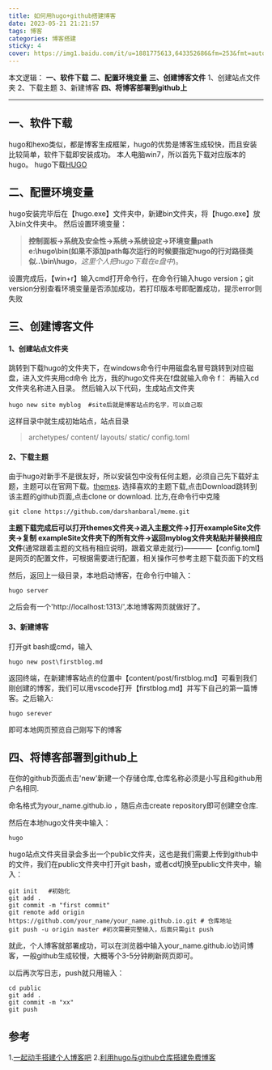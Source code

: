 ```yaml
---
title: 如何用hugo+github搭建博客
date: 2023-05-21 21:21:57
tags: 博客
categories: 博客搭建
sticky: 4
cover: https://img1.baidu.com/it/u=1881775613,643352686&fm=253&fmt=auto&app=138&f=JPEG?w=500&h=333
---
```

本文逻辑：
**一、软件下载**
**二、配置环境变量**
**三、创建博客文件**
    1、创建站点文件夹
    2、下载主题
    3、新建博客
**四、将博客部署到github上**
***

## 一、软件下载
hugo和hexo类似，都是博客生成框架，hugo的优势是博客生成较快，而且安装比较简单，软件下载即安装成功。
本人电脑win7，所以首先下载对应版本的hugo。
hugo下载[HUGO](https://gohugo.io/)

## 二、配置环境变量
hugo安装完毕后在【hugo.exe】文件夹中，新建bin文件夹，将【hugo.exe】放入bin文件夹中。
然后设置环境变量：
>**控制面板->系统及安全性->系统->系统设定->环境变量path e:\hugo\bin(如果不添加path每次运行的时候要指定hugo的行对路径类似..\bin\hugo**，*这里个人把hugo下载在e盘中*)。

设置完成后，【win+r】输入cmd打开命令行，在命令行输入hugo version；git version分别查看环境变量是否添加成功，若打印版本号即配置成功，提示error则失败

## 三、创建博客文件
#### 1、创建站点文件夹
跳转到下载hugo的文件夹下，在windows命令行中用磁盘名冒号跳转到对应磁盘，进入文件夹用cd命令
比方，我的hugo文件夹在f盘就输入命令 f： 再输入cd 文件夹名称进入目录。
然后输入以下代码，生成站点文件夹
```
hugo new site myblog  #site后就是博客站点的名字，可以自己取
```
这样目录中就生成初始站点，站点目录
> archetypes/
> content/
> layouts/
> static/
> config.toml

#### 2、下载主题
由于hugo对新手不是很友好，所以安装包中没有任何主题，必须自己先下载好主题，主题可以在官网下载。[themes](https://themes.gohugo.io/).
选择喜欢的主题下载,点击Download跳转到该主题的github页面,点击clone or download.
比方,在命令行中克隆
```
git clone https://github.com/darshanbaral/meme.git
```

**主题下载完成后可以打开themes文件夹->进入主题文件->打开exampleSite文件夹->复制
exampleSite文件夹下的所有文件->返回myblog文件夹粘贴并替换相应文件**(通常跟着主题的文档有相应说明，跟着文章走就行)————【config.toml】是网页的配置文件，可根据需要进行配置，相关操作可参考主题下载页面下的文档

然后，返回上一级目录，本地启动博客，在命令行中输入：
```
hugo server
```
之后会有一个'http://localhost:1313/',本地博客网页就做好了。

#### 3、新建博客
打开git bash或cmd，输入
```
hugo new post\firstblog.md
```
返回终端，在新建博客站点的位置中【content/post/firstblog.md】可看到我们刚创建的博客，我们可以用vscode打开【firstblog.md】并写下自己的第一篇博客。之后输入:
```
hugo serever
```
即可本地网页预览自己刚写下的博客

## 四、将博客部署到github上
在你的github页面点击'new'新建一个存储仓库,仓库名称必须是小写且和github用户名相同.

命名格式为your_name.github.io ，随后点击create repository即可创建空仓库.

然后在本地hugo文件夹中输入：
```
hugo
```
hugo站点文件夹目录会多出一个public文件夹，这也是我们需要上传到github中的文件，我们在public文件夹中打开git bash，或者cd切换至public文件夹中，输入：
```
git init   #初始化
git add .
git commit -m "first commit"
git remote add origin https://github.com/your_name/your_name.github.io.git # 仓库地址
git push -u origin master #初次需要完整输入，后面只需git push
```
就此，个人博客就部署成功，可以在浏览器中输入your_name.github.io访问博客，一般github生成较慢，大概等个3-5分钟刷新网页即可。

以后再次写日志，push就只用输入：
```
cd public
git add .
git commit -m "xx"
git push
```

## 参考
1.[一起动手搭建个人博客吧](https://mantyke.icu/posts/2021/hugo-build-blog/)
2.[利用hugo与github仓库搭建免费博客](https://www.cnblogs.com/left23333/archive/2022/06/08/16349938.html)